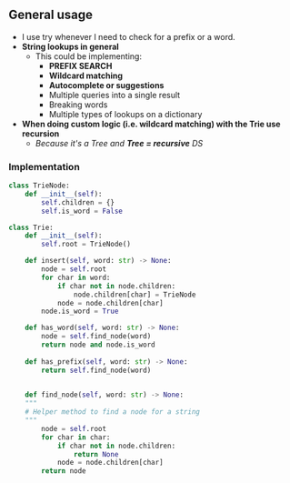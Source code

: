 ## General usage
- I use try whenever I need to check for a prefix or a word.
- **String lookups in general**
	- This could be implementing:
		- **PREFIX SEARCH**
		- **Wildcard matching**
		- **Autocomplete or suggestions**
		- Multiple queries into a single result
		- Breaking words
		- Multiple types of lookups on a dictionary
- **When doing custom logic (i.e. wildcard matching) with the Trie use recursion**
	- *Because it's a Tree and **Tree = recursive** DS*

### Implementation

```python
class TrieNode:
	def __init__(self):
		self.children = {}
		self.is_word = False

class Trie:
	def __init__(self):
		self.root = TrieNode()

	def insert(self, word: str) -> None:
		node = self.root
		for char in word:
			if char not in node.children:
				node.children[char] = TrieNode
			node = node.children[char]
		node.is_word = True

	def has_word(self, word: str) -> None:
		node = self.find_node(word)
		return node and node.is_word
		
	def has_prefix(self, word: str) -> None:
		return self.find_node(word)

	
	def find_node(self, word: str) -> None:
	"""
	# Helper method to find a node for a string
	"""
		node = self.root
		for char in char:
			if char not in node.children:
				return None
			node = node.children[char]
		return node
```

